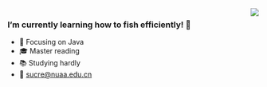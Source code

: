 

<!--
**SucreLighT/sucreLighT** is a ✨ _special_ ✨ repository because its `README.md` (this file) appears on your GitHub profile.
### Hi there 👋
Here are some ideas to get you started:

- 🔭 I’m currently working on ...
- 🌱 I’m currently learning ...
- 👯 I’m looking to collaborate on ...
- 🤔 I’m looking for help with ...
- 💬 Ask me about ...
- 📫 How to reach me: ...
- 😄 Pronouns: ...
- ⚡ Fun fact: ...
-->

<img align="right" src="https://github-readme-stats.vercel.app/api?username=sucreLighT&show_icons=true&theme=cobalt" />
            
### I’m currently learning how to fish efficiently! 👋

- :blue_book: Focusing on Java
- :mortar_board: Master reading
- :books: Studying hardly
- :email: sucre@nuaa.edu.cn




